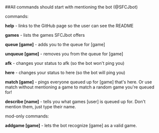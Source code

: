 ##All commands should start with mentioning the bot (@SFCJbot)

commands:

**help** - links to the GitHub page so the user can see the README

**games** - lists the games SFCJbot offers

**queue [game]** - adds you to the queue for [game]

**unqueue [game]** - removes you from the queue for [game]

**afk** - changes your status to afk (so the bot won't ping you)

**here** - changes your status to here (so the bot will ping you)

**match [game]** - pings everyone queued up for [game] that's here. Or use match without mentioning a game to match a random game you're queued for!

**describe [name]** - tells you what games [user] is queued up for. Don't mention them, just type their name.


mod-only commands:

**addgame [game]** - lets the bot recognize [game] as a valid game.
